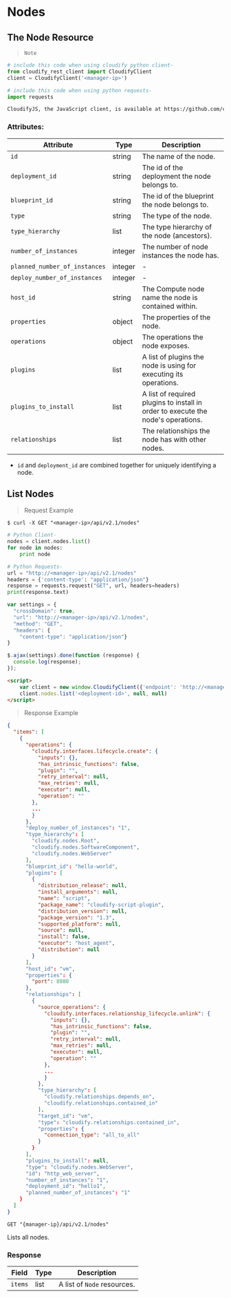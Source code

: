 # Nodes

## The Node Resource

> `Note`

```python
# include this code when using cloudify python client-
from cloudify_rest_client import CloudifyClient
client = CloudifyClient('<manager-ip>')

# include this code when using python requests-
import requests
```

```html
CloudifyJS, the JavaScript client, is available at https://github.com/cloudify-cosmo/cloudify-js
```

### Attributes:

Attribute | Type | Description
--------- | ------- | -------
`id` | string | The name of the node.
`deployment_id` | string | The id of the deployment the node belongs to.
`blueprint_id` | string | The id of the blueprint the node belongs to.
`type` | string | The type of the node.
`type_hierarchy` | list | The type hierarchy of the node (ancestors).
`number_of_instances` | integer | The number of node instances the node has.
`planned_number_of_instances` | integer | -
`deploy_number_of_instances` | integer | -
`host_id` | string | The Compute node name the node is contained within.
`properties` | object | The properties of the node.
`operations` | object | The operations the node exposes.
`plugins` | list | A list of plugins the node is using for executing its operations.
`plugins_to_install` | list | A list of required plugins to install in order to execute the node's operations.
`relationships` | list | The relationships the node has with other nodes.

* `id` and `deployment_id` are combined together for uniquely identifying a node.

## List Nodes

> Request Example

```shell
$ curl -X GET "<manager-ip>/api/v2.1/nodes"
```

```python
# Python Client-
nodes = client.nodes.list()
for node in nodes:
    print node

# Python Requests-
url = "http://<manager-ip>/api/v2.1/nodes"
headers = {'content-type': "application/json"}
response = requests.request("GET", url, headers=headers)
print(response.text)
```

```javascript
var settings = {
  "crossDomain": true,
  "url": "http://<manager-ip>/api/v2.1/nodes",
  "method": "GET",
  "headers": {
    "content-type": "application/json"}
}

$.ajax(settings).done(function (response) {
  console.log(response);
});
```

```html
<script>
    var client = new window.CloudifyClient({'endpoint': 'http://<manager-ip>/api/v2.1'});
    client.nodes.list('<deployment-id>', null, null)
</script>
```

> Response Example

```json
{
  "items": [
    {
      "operations": {
        "cloudify.interfaces.lifecycle.create": {
          "inputs": {},
          "has_intrinsic_functions": false,
          "plugin": "",
          "retry_interval": null,
          "max_retries": null,
          "executor": null,
          "operation": ""
        },
        ...
        }
      },
      "deploy_number_of_instances": "1",
      "type_hierarchy": [
        "cloudify.nodes.Root",
        "cloudify.nodes.SoftwareComponent",
        "cloudify.nodes.WebServer"
      ],
      "blueprint_id": "hello-world",
      "plugins": [
        {
          "distribution_release": null,
          "install_arguments": null,
          "name": "script",
          "package_name": "cloudify-script-plugin",
          "distribution_version": null,
          "package_version": "1.3",
          "supported_platform": null,
          "source": null,
          "install": false,
          "executor": "host_agent",
          "distribution": null
        }
      ],
      "host_id": "vm",
      "properties": {
        "port": 8080
      },
      "relationships": [
        {
          "source_operations": {
            "cloudify.interfaces.relationship_lifecycle.unlink": {
              "inputs": {},
              "has_intrinsic_functions": false,
              "plugin": "",
              "retry_interval": null,
              "max_retries": null,
              "executor": null,
              "operation": ""
            },
            ...
            }
          },
          "type_hierarchy": [
            "cloudify.relationships.depends_on",
            "cloudify.relationships.contained_in"
          ],
          "target_id": "vm",
          "type": "cloudify.relationships.contained_in",
          "properties": {
            "connection_type": "all_to_all"
          }
        }
      ],
      "plugins_to_install": null,
      "type": "cloudify.nodes.WebServer",
      "id": "http_web_server",
      "number_of_instances": "1",
      "deployment_id": "hello1",
      "planned_number_of_instances": "1"
    }
  ]
}
```

`GET "{manager-ip}/api/v2.1/nodes"`

Lists all nodes.

### Response

Field | Type | Description
--------- | ------- | -------
`items` | list | A list of `Node` resources.
